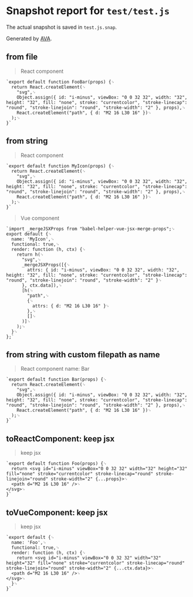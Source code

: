 # Snapshot report for `test/test.js`

The actual snapshot is saved in `test.js.snap`.

Generated by [AVA](https://ava.li).

## from file

> React component

    `export default function FooBar(props) {␊
      return React.createElement(␊
        "svg",␊
        Object.assign({ id: "i-minus", viewBox: "0 0 32 32", width: "32", height: "32", fill: "none", stroke: "currentcolor", "stroke-linecap": "round", "stroke-linejoin": "round", "stroke-width": "2" }, props),␊
        React.createElement("path", { d: "M2 16 L30 16" })␊
      );␊
    }`

## from string

> React component

    `export default function MyIcon(props) {␊
      return React.createElement(␊
        "svg",␊
        Object.assign({ id: "i-minus", viewBox: "0 0 32 32", width: "32", height: "32", fill: "none", stroke: "currentcolor", "stroke-linecap": "round", "stroke-linejoin": "round", "stroke-width": "2" }, props),␊
        React.createElement("path", { d: "M2 16 L30 16" })␊
      );␊
    }`

> Vue component

    `import _mergeJSXProps from "babel-helper-vue-jsx-merge-props";␊
    export default {␊
      name: 'MyIcon',␊
      functional: true,␊
      render: function (h, ctx) {␊
        return h(␊
          "svg",␊
          _mergeJSXProps([{␊
            attrs: { id: "i-minus", viewBox: "0 0 32 32", width: "32", height: "32", fill: "none", stroke: "currentcolor", "stroke-linecap": "round", "stroke-linejoin": "round", "stroke-width": "2" }␊
          }, ctx.data]),␊
          [h(␊
            "path",␊
            {␊
              attrs: { d: "M2 16 L30 16" }␊
            },␊
            []␊
          )]␊
        );␊
      }␊
    };`

## from string with custom filepath as name

> React component name: Bar

    `export default function Bar(props) {␊
      return React.createElement(␊
        "svg",␊
        Object.assign({ id: "i-minus", viewBox: "0 0 32 32", width: "32", height: "32", fill: "none", stroke: "currentcolor", "stroke-linecap": "round", "stroke-linejoin": "round", "stroke-width": "2" }, props),␊
        React.createElement("path", { d: "M2 16 L30 16" })␊
      );␊
    }`

## toReactComponent: keep jsx

> keep jsx

    `export default function Foo(props) {␊
      return <svg id="i-minus" viewBox="0 0 32 32" width="32" height="32" fill="none" stroke="currentcolor" stroke-linecap="round" stroke-linejoin="round" stroke-width="2" {...props}>␊
      <path d="M2 16 L30 16" />␊
    </svg>␊
    }`

## toVueComponent: keep jsx

> keep jsx

    `export default {␊
      name: 'Foo',␊
      functional: true,␊
      render: function (h, ctx) {␊
        return <svg id="i-minus" viewBox="0 0 32 32" width="32" height="32" fill="none" stroke="currentcolor" stroke-linecap="round" stroke-linejoin="round" stroke-width="2" {...ctx.data}>␊
      <path d="M2 16 L30 16" />␊
    </svg>␊
      }␊
    }`
